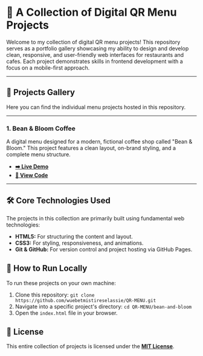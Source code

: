 # 📱 A Collection of Digital QR Menu Projects

Welcome to my collection of digital QR menu projects! This repository serves as a portfolio gallery showcasing my ability to design and develop clean, responsive, and user-friendly web interfaces for restaurants and cafes. Each project demonstrates skills in frontend development with a focus on a mobile-first approach.

---

## 📂 Projects Gallery

Here you can find the individual menu projects hosted in this repository.

---

### 1. Bean & Bloom Coffee

A digital menu designed for a modern, fictional coffee shop called "Bean & Bloom." This project features a clean layout, on-brand styling, and a complete menu structure.

* **[➡️ Live Demo](https://qr-menu-ethiopia.netlify.app/)**
* **[📂 View Code](https://github.com/wuebetmistireselassie/QR-MENU/tree/main/bean-bloom)**
---

## 🛠️ Core Technologies Used

The projects in this collection are primarily built using fundamental web technologies:

* **HTML5:** For structuring the content and layout.
* **CSS3:** For styling, responsiveness, and animations.
* **Git & GitHub:** For version control and project hosting via GitHub Pages.

## 🚀 How to Run Locally

To run these projects on your own machine:

1. Clone this repository: `git clone https://github.com/wuebetmistireselassie/QR-MENU.git`
2. Navigate into a specific project's directory: `cd QR-MENU/bean-and-bloom`
3. Open the `index.html` file in your browser.

## 📄 License

This entire collection of projects is licensed under the **[MIT License](./LICENSE)**.
